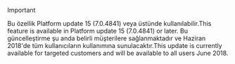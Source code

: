 > [!IMPORTANT]
> <span data-ttu-id="4066a-101">Bu özellik Platform update 15 (7.0.4841) veya üstünde kullanılabilir.</span><span class="sxs-lookup"><span data-stu-id="4066a-101">This feature is available in Platform update 15 (7.0.4841) or later.</span></span> <span data-ttu-id="4066a-102">Bu güncelleştirme şu anda belirli müşterilere sağlanmaktadır ve Haziran 2018'de tüm kullanıcıların kullanımına sunulacaktır.</span><span class="sxs-lookup"><span data-stu-id="4066a-102">This update is currently available for targeted customers and will be available to all users June 2018.</span></span>
